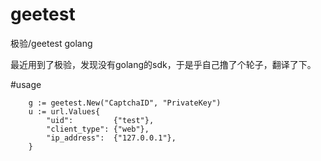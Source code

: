 # geetest
极验/geetest golang

最近用到了极验，发现没有golang的sdk，于是乎自己撸了个轮子，翻译了下。


#usage
```golang
    g := geetest.New("CaptchaID", "PrivateKey")
	u := url.Values{
		"uid":         {"test"},
		"client_type": {"web"},
		"ip_address":  {"127.0.0.1"},
	}
```